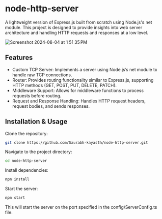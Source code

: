 # node-http-server

A lightweight version of Express.js built from scratch using Node.js's net module. This project is designed to provide insights into web server architecture and handling HTTP requests and responses at a low level.

![Screenshot 2024-08-04 at 1 51 35 PM](https://github.com/user-attachments/assets/f80db54d-5f46-4637-9cc6-3d2aa9b42a16)

## Features

- Custom TCP Server: Implements a server using Node.js’s net module to handle raw TCP connections.
- Router: Provides routing functionality similar to Express.js, supporting HTTP methods (GET, POST, PUT, DELETE, PATCH).
- Middleware Support: Allows for middleware functions to process requests before routing.
- Request and Response Handling: Handles HTTP request headers, request bodies, and sends responses.

## Installation & Usage

Clone the repository:

```sh
git clone https://github.com/Saurabh-kayasth/node-http-server.git
```

Navigate to the project directory:

```sh
cd node-http-server
```

Install dependencies:

```sh
npm install
```

Start the server:

```sh
npm start
```

This will start the server on the port specified in the config/ServerConfig.ts file.
